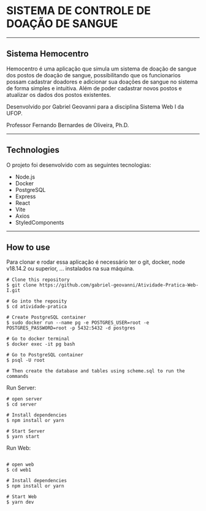 # SISTEMA DE CONTROLE DE DOAÇÃO DE SANGUE
---

## Sistema Hemocentro
Hemocentro é uma aplicação que simula um sistema de doação de sangue dos postos de doação de sangue, possibilitando que os funcionarios possam cadastrar doadores e adicionar sua doações de sangue no sistema de forma simples e intuitiva. Além de poder cadastrar novos postos e atualizar os dados dos postos existentes.

Desenvolvido por Gabriel Geovanni para a disciplina Sistema Web I da UFOP. 

Professor Fernando Bernardes de Oliveira, Ph.D.

---

## Technologies
O projeto foi desenvolvido com as seguintes tecnologias:

- Node.js
- Docker
- PostgreSQL
- Express
- React
- Vite
- Axios
- StyledComponents

---

## How to use

Para clonar e rodar essa aplicação é necessário ter o git, docker, node v18.14.2 ou superior, ... instalados na sua máquina.

```
# Clone this repository
$ git clone https://github.com/gabriel-geovanni/Atividade-Pratica-Web-I.git

# Go into the reposity
$ cd atividade-pratica
```

```
# Create PostgreSQL container
$ sudo docker run --name pg -e POSTGRES_USER=root -e POSTGRES_PASSWORD=root -p 5432:5432 -d postgres
```

```
# Go to docker terminal
$ docker exec -it pg bash

# Go to PostgreSQL container
$ psql -U root

# Then create the database and tables using scheme.sql to run the commands
```

Run Server:

```
# open server
$ cd server

# Install dependencies
$ npm install or yarn

# Start Server
$ yarn start

```
Run Web:

```

# open web
$ cd web1

# Install dependencies
$ npm install or yarn

# Start Web
$ yarn dev

